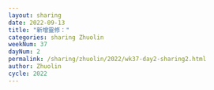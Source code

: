 ```yaml
---
layout: sharing
date: 2022-09-13
title: "新增靈修："
categories: sharing Zhuolin
weekNum: 37
dayNum: 2
permalink: /sharing/zhuolin/2022/wk37-day2-sharing2.html
author: Zhuolin
cycle: 2022
---  
```

